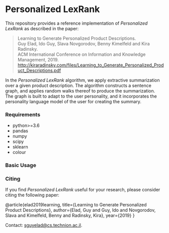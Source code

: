 # Personalized LexRank

This repository provides a reference implementation of *Personalized LexRank* as described in the paper:<br>
> Learning to Generate Personalized Product Descriptions.<br>
> Guy Elad, Ido Guy, Slava Novgorodov, Benny Kimelfeld and Kira Radinsky.<br>
> ACM International Conference on Information and Knowledge Management, 2019.<br>
> http://kiraradinsky.com/files/Learning_to_Generate_Personalized_Product_Descriptions.pdf<Insert paper link>

In the *Personalized LexRank* algorithm, we apply extractive summarization over a given product description. The algorithm constructs a sentence graph, and applies random walks thereof to produce the summarization. The graph is built to adapt to the user personality, and it incorporates the personality language model of the user for creating the summary.

### Requirements
 - python>=3.6
 - pandas
 - numpy
 - scipy
 - sklearn
 - colour


### Basic Usage


### Citing
If you find *Personalized LexRank* useful for your research, please consider citing the following paper:

@article{elad2019learning,
  title={Learning to Generate Personalized Product Descriptions},
  author={Elad, Guy and Guy, Ido and Novgorodov, Slava and Kimelfeld, Benny and Radinsky, Kira},
  year={2019}
}

Contact: <sguyelad@cs.technion.ac.il>.